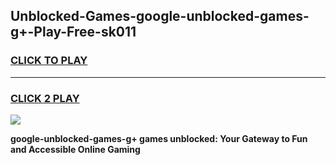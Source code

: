 
## Unblocked-Games-google-unblocked-games-g+-Play-Free-sk011
<h3>
<a href="https://premium76.site?title=google-unblocked-games-g+&ref=23A">CLICK TO PLAY</a></h3>
<hr>

<h3>
<a href="https://premium76.site?title=google-unblocked-games-g+&ref=23A">CLICK 2 PLAY</a>
  
</h3>

<a href="https://premium76.site?title=google-unblocked-games-g+&ref=23A"><img src="https://clearcache.store/games.png"></a>


**google-unblocked-games-g+ games unblocked: Your Gateway to Fun and Accessible Online Gaming**
